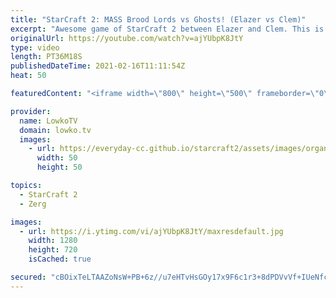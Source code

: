 ```yaml
---
title: "StarCraft 2: MASS Brood Lords vs Ghosts! (Elazer vs Clem)"
excerpt: "Awesome game of StarCraft 2 between Elazer and Clem. This is one of the longest games of professional SC2 that I've casted recently. It really comes down to the final resources.  Support my work on Patreon: http://www.patreon.com/lowkotv Become a YouTube member: https://lowko.tv/join  My second channel:"
originalUrl: https://youtube.com/watch?v=ajYUbpK8JtY
type: video
length: PT36M18S
publishedDateTime: 2021-02-16T11:11:54Z
heat: 50

featuredContent: "<iframe width=\"800\" height=\"500\" frameborder=\"0\" src=\"https://www.youtube.com/embed/ajYUbpK8JtY\" allow=\"accelerometer; autoplay; encrypted-media; gyroscope; picture-in-picture\" allowfullscreen></iframe>"

provider:
  name: LowkoTV
  domain: lowko.tv
  images:
    - url: https://everyday-cc.github.io/starcraft2/assets/images/organizations/lowko.tv-50x50.jpg
      width: 50
      height: 50

topics:
  - StarCraft 2
  - Zerg

images:
  - url: https://i.ytimg.com/vi/ajYUbpK8JtY/maxresdefault.jpg
    width: 1280
    height: 720
    isCached: true

secured: "cBOixTeLTAAZoNsW+PB+6z//u7eHTvHsGOy17x9F6c1r3+8dPDVvVf+IUeNfchrvv9ThdpFwC7SATtknLaNhVGNcMR70E8aRAwlv/dUg86d2csbGhAnZMWDkBLNRkkIA9FLklLMrCAfK91wNecl7S9ydS4DZU8DG8bkNho0dYI55wmQB2YhaoOND7b8XOAumUP4wdhC3gTMwCMK2srouBsMpinAavAKoDlDd83JP8wBr0bJvFvtRDhGh27XttbruYGAOIPBAq+chn5oxvNVXGMYMbr1xTBg4ASMg1FUmp2xmEIlVTYftHFDz9RsOVwbwsBoIlIbBxAXw7DBKGuZ2JbAHCT4NV2iQtYvpI906Rz/CxGVSVBkL4V4Ks3aFCRZ+B6rDgl9GqqJKXaEp+NdPCB1P3txs1xJm+yn+u/rYgE4NhaxbMLK/J1xDihRlj1X+;xhEaYcz+YtiYq+Q6JToeWA=="
---
```


